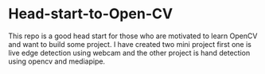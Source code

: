 # Head-start-to-Open-CV
This repo is a good head start for those who are motivated to learn OpenCV and want to build some project. I have created two mini project first one is live edge detection using webcam and the other project is hand detection using opencv and mediapipe.
